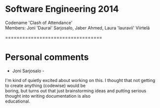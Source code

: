 Software Engineering 2014  
=========================
Codename 'Clash of Attendance'  
Members: Joni 'Daurai' Sarjosalo, Jaber Ahmed, Laura 'lauravii' Viirtelä

==================================


Personal comments
=================
- Joni Sarjosalo -

I'm kind of quietly excited about working on this. I thought that not getting to create anything (codewise) would be  
boring, but turns out that just brainstorming ideas and putting serious thought into writing documentation is also  
educational.
